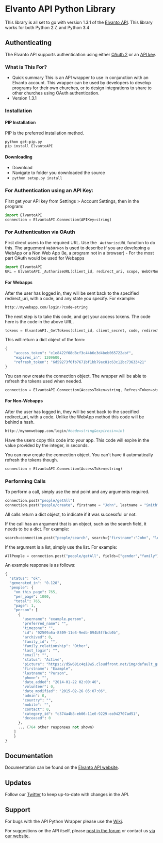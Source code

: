 # Elvanto API Python Library

This library is all set to go with version 1.3.1 of the <a href="https://www.elvanto.com/api/" target="_blank">Elvanto API</a>.
This library works for both Python 2.7, and Python 3.4

## Authenticating

The Elvanto API supports authentication using either <a href="https://www.elvanto.com/api/getting-started/#oauth" target="_blank">OAuth 2</a> or an <a href="https://www.elvanto.com/api/getting-started/#api_key" target="_blank">API key</a>.

### What is This For?

* Quick summary
This is an API wrapper to use in conjunction with an Elvanto account. This wrapper can be used by developers to develop programs for their own churches, or to design integrations to share to other churches using OAuth authentication.
* Version 1.3.1

### Installation

#### PIP Installation

PIP is the preferred installation method.

```
python get-pip.py
pip install ElvantoAPI
```

#### Downloading

* Download
* Navigate to folder you downloaded the source
* `python setup.py install`

### For Authentication using an API Key:

First get your API key from Settings > Account Settings, then in the program:

```python
import ElvantoAPI
connection = ElvantoAPI.Connection(APIKey=string)
```

### For Authentication via OAuth 

First direct users to the required URL.
Use the `_AuthorizeURL` function to do this. The arguement `WebOrNon` is used to describe if you are developing a 
WebApp or a Non Web App (Ie, a program not in a browser) - For the most part OAuth would be used for Webapps

```python
import ElvantoAPI
URL = ElvantoAPI._AuthorizeURL(client_id, redirect_uri, scope, WebOrNon)
```

#### For Webapps

After the user has logged in, they will be sent back to the specified redirect_uri, with a code, and any state you specify.
For example:

```python
http://mywebapp.com/login/?code=string
```

The next step is to take this code, and get your access tokens. The code here is the code in the above URL.

```python
tokens = ElvantoAPI._GetTokens(client_id, client_secret, code, redirect_uri)
```

This will return a dict object of the form:

```python
{
	"access_token": "e1e8422f68d8cf3c44b6e3d4beb065722abf",
	"expires_in": 1209600,
	"refresh_token": "6d59273f6fb7671bf1bb79ac81c63c12bc73633421"
}
```

You can now create the connection object. The wrapper will be able to refresh the tokens used when needed.

```python
connection = ElvantoAPI.Connection(AccessToken=string, RefreshToken=string)
```

#### For Non-Webapps

After the user has logged in, they will be sent back to the specified redirect_uri, with a code. Unlike the WebApp method
this code will be behind a hash.

```python
http://mynonwebapp.com/login/#code=string&expiresin=int
```

Have the users copy this code into your app. This code will expire in the value provided by the integer, in seconds. 

You can now create the connection object. You can't have it automatically refresh the tokens though.

```python
connection = ElvantoAPI.Connection(AccessToken=string)
```

### Performing Calls

To perform a call, simply use the end point and any arguments required.

```python
connection.post("people/getAll")
connection.post("people/create", firstname = "John", lastname = "Smith")
```

All calls return a dict object, to indicate if it was successful or not.

If the call has an argument that is an object, such as the search field, it needs to be a dict. For example:

```python
search=connection.post("people/search", search={"firstname":"John", "locations":"Nashville"})
```

If the argument is a list, simply use the list. For example:

```python
AllPeople = connection.post("people/getAll", fields=["gender","family"])
```

An example response is as follows:

```python
{
  "status": "ok", 
  "generated_in": "0.128", 
  "people": {
    "on_this_page": 765, 
    "per_page": 1000, 
    "total": 765, 
    "page": 1, 
    "person": [
      {                
        "username": "example.person", 
        "preferred_name": "", 
        "timezone": "", 
        "id": "02509a6a-8309-11e3-9edb-094b5ffbcb0b", 
        "archived": 0, 
        "family_id": "", 
        "family_relationship": "Other", 
        "last_login": "", 
        "email": "", 
        "status": "Active", 
        "picture": "https://d5w68ic4qi8w5.cloudfront.net/img/default_gravatar.png", 
        "firstname": "Example", 
        "lastname": "Person", 
        "phone": "", 
        "date_added": "2014-01-22 02:00:46", 
        "volunteer": 0, 
        "date_modified": "2015-02-26 05:07:06", 
        "admin": 0, 
        "country": "", 
        "mobile": "", 
        "contact": 0, 
        "category_id": "c374a4b8-eb06-11e0-9229-ea942707ad51", 
        "deceased": 0
      },
      ... (764 other responses not shown)
    ]
	}
}
```

## Documentation

Documentation can be found on the <a href="https://www.elvanto.com/api/" target="_blank">Elvanto API website</a>.

## Updates

Follow our <a href="http://twitter.com/ElvantoAPI" target="_blank">Twitter</a> to keep up-to-date with changes in the API.

## Support

For bugs with the API Python Wrapper please use the <a href="https://github.com/elvanto/api-py/wiki">Wiki</a>.

For suggestions on the API itself, please <a href="http://support.elvanto.com/support/discussions/forums/1000123316" target="_blank">post in the forum</a> or contact us <a href="http://support.elvanto.com/support/tickets/new/" target="_blank">via our website</a>.